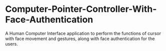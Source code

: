 # Computer-Pointer-Controller-With-Face-Authentication
A Human Computer Interface application to perform the functions of cursor with face movement and gestures, along with face authentication for the users.
